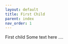 ```yaml
---
layout: default
title: First Child
parent: index
nav_order: 1
---
```


First child
Some text here ....
